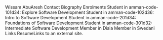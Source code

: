 Wissam AbuAresh
Contact
Biography
Enrolments
Student in amman-code-101d34: Explore Software Development
Student in amman-code-102d36: Intro to Software Development
Student in amman-code-201d34: Foundations of Software Development
Student in amman-code-301d32: Intermediate Software Development
Member in Diala
Member in Swedani
Links
 ResumeLinks to an external site.
